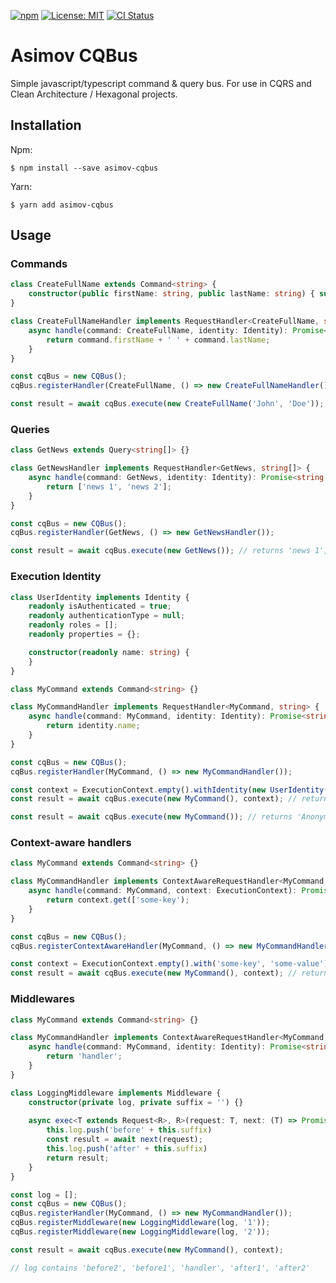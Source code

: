 [![npm](https://img.shields.io/npm/v/asimov-cqbus.svg)](https://www.npmjs.com/package/asimov-cqbus)
[![License: MIT](https://img.shields.io/badge/License-MIT-yellow.svg)](https://opensource.org/licenses/MIT)
[![CI Status](https://github.com/nbottarini/asimov-cqbus-js/actions/workflows/test.yml/badge.svg?branch=main)](https://github.com/nbottarini/asimov-cqbus-js/actions?query=branch%3Amain+workflow%3Aci)

# Asimov CQBus
Simple javascript/typescript command &amp; query bus. For use in CQRS and Clean Architecture / Hexagonal projects.

## Installation

Npm:
```
$ npm install --save asimov-cqbus
```

Yarn:
```
$ yarn add asimov-cqbus
```

## Usage

### Commands
```typescript
class CreateFullName extends Command<string> {
    constructor(public firstName: string, public lastName: string) { super(); }
}

class CreateFullNameHandler implements RequestHandler<CreateFullName, string> {
    async handle(command: CreateFullName, identity: Identity): Promise<string> {
        return command.firstName + ' ' + command.lastName;
    }
}

const cqBus = new CQBus();
cqBus.registerHandler(CreateFullName, () => new CreateFullNameHandler());

const result = await cqBus.execute(new CreateFullName('John', 'Doe')); // returns 'John Doe'
```

### Queries
```typescript
class GetNews extends Query<string[]> {}

class GetNewsHandler implements RequestHandler<GetNews, string[]> {
    async handle(command: GetNews, identity: Identity): Promise<string[]> {
        return ['news 1', 'news 2'];
    }
}

const cqBus = new CQBus();
cqBus.registerHandler(GetNews, () => new GetNewsHandler());

const result = await cqBus.execute(new GetNews()); // returns 'news 1', 'news 2'
```

### Execution Identity

```typescript
class UserIdentity implements Identity {
    readonly isAuthenticated = true;
    readonly authenticationType = null;
    readonly roles = [];
    readonly properties = {};

    constructor(readonly name: string) {
    }
}

class MyCommand extends Command<string> {}

class MyCommandHandler implements RequestHandler<MyCommand, string> {
    async handle(command: MyCommand, identity: Identity): Promise<string> {
        return identity.name;
    }
}

const cqBus = new CQBus();
cqBus.registerHandler(MyCommand, () => new MyCommandHandler());

const context = ExecutionContext.empty().withIdentity(new UserIdentity('Alice'));
const result = await cqBus.execute(new MyCommand(), context); // returns 'Alice'

const result = await cqBus.execute(new MyCommand()); // returns 'Anonymous'
```

### Context-aware handlers

```typescript
class MyCommand extends Command<string> {}

class MyCommandHandler implements ContextAwareRequestHandler<MyCommand, string> {
    async handle(command: MyCommand, context: ExecutionContext): Promise<string> {
        return context.get(['some-key');
    }
}

const cqBus = new CQBus();
cqBus.registerContextAwareHandler(MyCommand, () => new MyCommandHandler());

const context = ExecutionContext.empty().with('some-key', 'some-value');
const result = await cqBus.execute(new MyCommand(), context); // returns 'some-value'
```

### Middlewares

```typescript
class MyCommand extends Command<string> {}

class MyCommandHandler implements ContextAwareRequestHandler<MyCommand, string> {
    async handle(command: MyCommand, identity: Identity): Promise<string> {
        return 'handler';
    }
}

class LoggingMiddleware implements Middleware {
    constructor(private log, private suffix = '') {}
    
    async exec<T extends Request<R>, R>(request: T, next: (T) => Promise<R>, context: ExecutionContext): Promise<R> {
        this.log.push('before' + this.suffix)
        const result = await next(request);
        this.log.push('after' + this.suffix)
        return result;
    }
}

const log = [];
const cqBus = new CQBus();
cqBus.registerHandler(MyCommand, () => new MyCommandHandler());
cqBus.registerMiddleware(new LoggingMiddleware(log, '1'));
cqBus.registerMiddleware(new LoggingMiddleware(log, '2'));

const result = await cqBus.execute(new MyCommand(), context);

// log contains 'before2', 'before1', 'handler', 'after1', 'after2'
```
